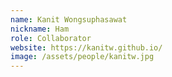 ```yaml
---
name: Kanit Wongsuphasawat
nickname: Ham
role: Collaborator
website: https://kanitw.github.io/
image: /assets/people/kanitw.jpg
---
```

